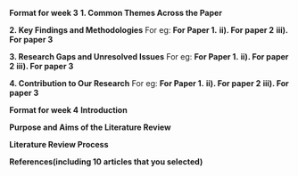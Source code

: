 
**Format for week 3**
**1. Common Themes Across the Paper**


**2. Key Findings and Methodologies**
For eg: 
  **For Paper 1.** 
  **ii). For paper 2** 
  **iii). For paper 3**

**3. Research Gaps and Unresolved Issues**
For eg: **For Paper 1.** **ii). For paper 2** **iii). For paper 3**

**4. Contribution to Our Research**
For eg: **For Paper 1.** **ii). For paper 2** **iii). For paper 3**


**Format for week 4**
**Introduction**

**Purpose and Aims of the Literature Review**


**Literature Review Process**


**References(including 10 articles that you selected)**
